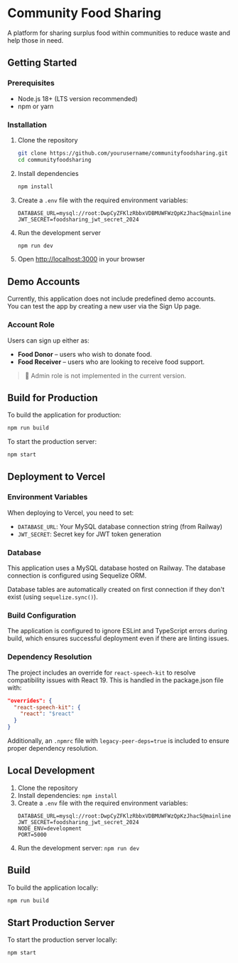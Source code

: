 # Community Food Sharing

A platform for sharing surplus food within communities to reduce waste and help those in need.

## Getting Started

### Prerequisites

- Node.js 18+ (LTS version recommended)
- npm or yarn

### Installation

1. Clone the repository
   ```bash
   git clone https://github.com/yourusername/communityfoodsharing.git
   cd communityfoodsharing
   ```

2. Install dependencies
   ```bash
   npm install
   ```

3. Create a `.env` file with the required environment variables:
   ```
   DATABASE_URL=mysql://root:DwpCyZFKlzRbbxVDBMUWFWzQpKzJhacS@mainline.proxy.rlwy.net:47569/railway
   JWT_SECRET=foodsharing_jwt_secret_2024
   ```

4. Run the development server
   ```bash
   npm run dev
   ```

5. Open [http://localhost:3000](http://localhost:3000) in your browser

## Demo Accounts

Currently, this application does not include predefined demo accounts.  
You can test the app by creating a new user via the Sign Up page.

### Account Role

Users can sign up either as:
- **Food Donor** – users who wish to donate food.
- **Food Receiver** – users who are looking to receive food support.

> 🔐 Admin role is not implemented in the current version.




## Build for Production

To build the application for production:

```bash
npm run build
```

To start the production server:

```bash
npm start
```

## Deployment to Vercel

### Environment Variables

When deploying to Vercel, you need to set:

- `DATABASE_URL`: Your MySQL database connection string (from Railway)
- `JWT_SECRET`: Secret key for JWT token generation

### Database

This application uses a MySQL database hosted on Railway. The database connection is configured using Sequelize ORM.

Database tables are automatically created on first connection if they don't exist (using `sequelize.sync()`).

### Build Configuration

The application is configured to ignore ESLint and TypeScript errors during build, which ensures successful deployment even if there are linting issues.

### Dependency Resolution

The project includes an override for `react-speech-kit` to resolve compatibility issues with React 19. This is handled in the package.json file with:

```json
"overrides": {
  "react-speech-kit": {
    "react": "$react"
  }
}
```

Additionally, an `.npmrc` file with `legacy-peer-deps=true` is included to ensure proper dependency resolution.

## Local Development

1. Clone the repository
2. Install dependencies: `npm install`
3. Create a `.env` file with the required environment variables:
   ```
   DATABASE_URL=mysql://root:DwpCyZFKlzRbbxVDBMUWFWzQpKzJhacS@mainline.proxy.rlwy.net:47569/railway
   JWT_SECRET=foodsharing_jwt_secret_2024
   NODE_ENV=development
   PORT=5000
   ```
4. Run the development server: `npm run dev`

## Build

To build the application locally:

```bash
npm run build
```

## Start Production Server

To start the production server locally:

```bash
npm start
```
